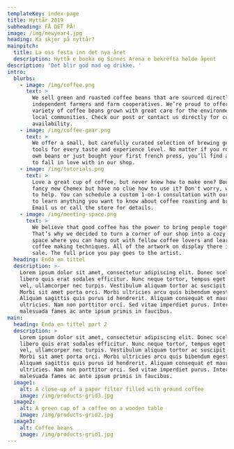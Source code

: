 ```yaml
---
templateKey: index-page
title: Hyttår 2019
subheading: FÅ DET PÅ!
image: /img/newyear4.jpg
heading: Ka skjer på nyttår?
mainpitch:
  title: La oss festa inn det nya året
  description: Hyttå e booka og Sinnes Arena e bekrefta holde åpent
description: 'Det blir god mad og drikke. '
intro:
  blurbs:
    - image: /img/coffee.png
      text: >
        We sell green and roasted coffee beans that are sourced directly from
        independent farmers and farm cooperatives. We’re proud to offer a
        variety of coffee beans grown with great care for the environment and
        local communities. Check our post or contact us directly for current
        availability.
    - image: /img/coffee-gear.png
      text: >
        We offer a small, but carefully curated selection of brewing gear and
        tools for every taste and experience level. No matter if you roast your
        own beans or just bought your first french press, you’ll find a gadget
        to fall in love with in our shop.
    - image: /img/tutorials.png
      text: >
        Love a great cup of coffee, but never knew how to make one? Bought a
        fancy new Chemex but have no clue how to use it? Don't worry, we’re here
        to help. You can schedule a custom 1-on-1 consultation with our baristas
        to learn anything you want to know about coffee roasting and brewing.
        Email us or call the store for details.
    - image: /img/meeting-space.png
      text: >
        We believe that good coffee has the power to bring people together.
        That’s why we decided to turn a corner of our shop into a cozy meeting
        space where you can hang out with fellow coffee lovers and learn about
        coffee making techniques. All of the artwork on display there is for
        sale. The full price you pay goes to the artist.
  heading: Enda en tittel
  description: >-
    Lorem ipsum dolor sit amet, consectetur adipiscing elit. Donec scelerisque
    libero quis erat sodales efficitur. Nunc neque tortor, tempus eget blandit
    vel, ullamcorper nec turpis. Vestibulum aliquam tortor ac suscipit congue.
    Morbi sit amet porta orci. Morbi ultricies arcu quis bibendum egestas.
    Aliquam sagittis quis purus id hendrerit. Aliquam consequat et mauris ut
    ultricies. Nam non porttitor orci. Sed vitae imperdiet purus. Interdum et
    malesuada fames ac ante ipsum primis in faucibus. 
main:
  heading: Enda en tittel part 2
  description: >
    Lorem ipsum dolor sit amet, consectetur adipiscing elit. Donec scelerisque
    libero quis erat sodales efficitur. Nunc neque tortor, tempus eget blandit
    vel, ullamcorper nec turpis. Vestibulum aliquam tortor ac suscipit congue.
    Morbi sit amet porta orci. Morbi ultricies arcu quis bibendum egestas.
    Aliquam sagittis quis purus id hendrerit. Aliquam consequat et mauris ut
    ultricies. Nam non porttitor orci. Sed vitae imperdiet purus. Interdum et
    malesuada fames ac ante ipsum primis in faucibus. 
  image1:
    alt: A close-up of a paper filter filled with ground coffee
    image: /img/products-grid3.jpg
  image2:
    alt: A green cup of a coffee on a wooden table
    image: /img/products-grid2.jpg
  image3:
    alt: Coffee beans
    image: /img/products-grid1.jpg
---
```


